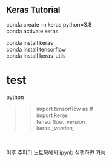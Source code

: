 ## Keras Tutorial

conda create -n keras python=3.8 </br>
conda activate keras </br>

conda install keras </br>
conda install tensorflow </br>
conda install keras-utils </br>

# test
python </br>
>> import tensorflow as tf </br>
>> import keras </br>
>> tensorflow.\__version\__ </br>
>> keras.\__version\__  </br>
</br>

이후 주피터 노트북에서 ipynb 실행하면 가능
